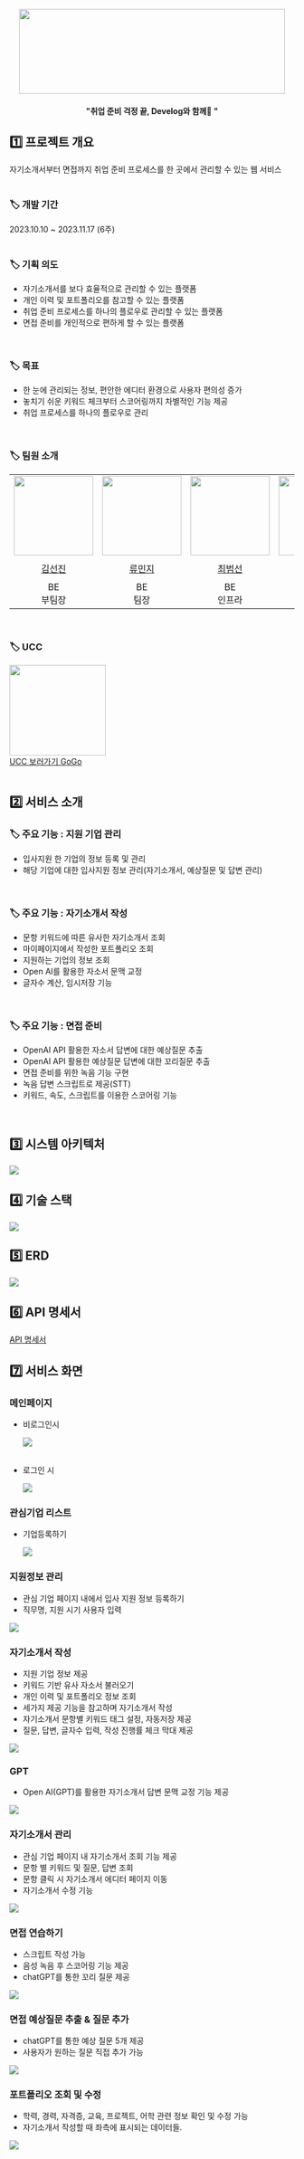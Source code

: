 <div align="center">
  <br />
<img src="etc/img/logo.png" width="470" height="150"/>
    <h4>"취업 준비 걱정 끝, Develog와 함께🎈 "</h4>
</div>

<h2>1️⃣ 프로젝트 개요</h2> 
자기소개서부터 면접까지 취업 준비 프로세스를 한 곳에서 관리할 수 있는 웹 서비스
<br />
<br />

### 🏷️ 개발 기간
2023.10.10 ~ 2023.11.17 (6주) 
<br />
<br />

### 🏷️ 기획 의도
- 자기소개서를 보다 효율적으로 관리할 수 있는 플랫폼
- 개인 이력 및 포트폴리오를 참고할 수 있는 플랫폼
- 취업 준비 프로세스를 하나의 플로우로 관리할 수 있는 플랫폼
- 면접 준비를 개인적으로 편하게 할 수 있는 플랫폼

<br />

### 🏷️ 목표
- 한 눈에 관리되는 정보, 편안한 에디터 환경으로 사용자 편의성 증가
- 놓치기 쉬운 키워드 체크부터 스코어링까지 차별적인 기능 제공
- 취업 프로세스를 하나의 플로우로 관리
<br />

### 🏷️ 팀원 소개
<div>
<table>
    <tr>
      <td height="140px" align="center"><a href="https://github.com/sunjinb"><img src="etc/img/Team선진.PNG" width="140px" /></a></td>
      <td height="140px" align="center"><a href="https://github.com/mxnzx"><img src="etc/img/Team민지.PNG" width="140px" /></a></td>
      <td height="140px" align="center"><a href="https://github.com/bmsnc"><img src="etc/img/Team범선.PNG" width="140px" /></a></td>
      <td height="140px" align="center"><a href="https://github.com/Sohyun043011"><img src="etc/img/Team소현.PNG" width="140px" /></a></td>
      <td height="140px" align="center"><a href="https://github.com/wldbs8241"><img src="etc/img/Team지윤.PNG" width="140px" /></a></td>
      <td height="140px" align="center"><a href="https://github.com/golddonge"><img src="etc/img/Team동민.PNG" width="140px" /></a></td>
    </tr>
    <tr>
        <td height="40px" align="center"><a href="https://github.com/sunjinb">김선진</a></td>
        <td height="40px" align="center"><a href="https://github.com/mxnzx">류민지</a></td>
        <td height="40px" align="center"><a href="https://github.com/bmsnc">최범선</a></td>
        <td height="40px" align="center"><a href="https://github.com/Sohyun043011">박소현</a></td>
        <td height="40px" align="center"><a href="https://github.com/wldbs8241">송지윤</a></td>
        <td height="40px" align="center"><a href="https://github.com/golddonge">신동민</a></td>
    </tr>
    <tr>
        <td height="40px" align="center">BE<br>부팀장</td>
        <td height="40px" align="center">BE<br>팀장</td>
        <td height="40px" align="center">BE<br>인프라</td>
        <td height="40px" align="center">FE<br>인프라</td>
        <td height="40px" align="center">FE<br>Jira/Git</td>
        <td height="40px" align="center">FE<br>UCC</td>
    </tr>
</table>
</div>
<br />


### 🏷️ UCC
<a href="https://github.com/Sohyun043011](https://www.youtube.com/watch?v=vzH0BbY1lxA" marginTop="0" height="150" ><img src="https://cdn-icons-png.flaticon.com/512/725/725300.png"  height="160" width="170" /><br />UCC 보러가기 GoGo </a>
<br />
<br />


<h2>2️⃣ 서비스 소개</h2> 

### 🏷️ 주요 기능 : 지원 기업 관리
- 입사지원 한 기업의 정보 등록 및 관리
- 해당 기업에 대한 입사지원 정보 관리(자기소개서, 예상질문 및 답변 관리) 
<br />

### 🏷️ 주요 기능 : 자기소개서 작성
- 문항 키워드에 따른 유사한 자기소개서 조회
- 마이페이지에서 작성한 포트폴리오 조회
- 지원하는 기업의 정보 조회
- Open AI를 활용한 자소서 문맥 교정
- 글자수 계산, 임시저장 기능
<br />

### 🏷️ 주요 기능 : 면접 준비
- OpenAI API 활용한 자소서 답변에 대한 예상질문 추출
- OpenAI API 활용한 예상질문 답변에 대한 꼬리질문 추출
- 면접 준비를 위한 녹음 기능 구현
- 녹음 답변 스크립트로 제공(STT)
- 키워드, 속도, 스크립트를 이용한 스코어링 기능
<br />

<h2>3️⃣ 시스템 아키텍처</h2> 
<img src="etc/img/시스템_아키텍처.png" />
<br />

<h2>4️⃣ 기술 스택</h2> 
<img src="etc/img/기술스택.png" />
<br />

<h2>5️⃣ ERD</h2> 
 <img src="etc/img/ERD.png" />
<br />

<h2>6️⃣ API 명세서</h2>
<a href="https://mimiimmi.notion.site/API-4735c827e20b4f45a962cda5ec4b4653?pvs=4">API 명세서</a>
 <br />

<h2>7️⃣ 서비스 화면</h2> 


### 메인페이지
- 비로그인시
  
  <img src="etc/img/메인비로그인시.png" />
  <br />
  <br />
- 로그인 시
  
  <img src="etc/img/로그인시메인.gif" />

### 관심기업 리스트
- 기업등록하기
  
  <img src="etc/img/기업등록.gif" /> 

### 지원정보 관리
- 관심 기업 페이지 내에서 입사 지원 정보 등록하기
- 직무명, 지원 시기 사용자 입력

<img src="etc/img/지원정보등록.gif" />


### 자기소개서 작성 
- 지원 기업 정보 제공
- 키워드 기반 유사 자소서 불러오기
- 개인 이력 및 포트폴리오 정보 조회
- 세가지 제공 기능을 참고하며 자기소개서 작성
- 자기소개서 문항별 키워드 태그 설정, 자동저장 제공
- 질문, 답변, 글자수 입력, 작성 진행률 체크 막대 제공

<img src="etc/img/자기소개서.gif" />

### GPT
- Open AI(GPT)를 활용한 자기소개서 답변 문맥 교정 기능 제공

<img src="etc/img/gpt.gif" />

### 자기소개서 관리
- 관심 기업 페이지 내 자기소개서 조회 기능 제공
- 문항 별 키워드 및 질문, 답변 조회
- 문항 클릭 시 자기소개서 에디터 페이지 이동
- 자기소개서 수정 기능

<img src="etc/img/자기소개서조회및수정.gif" />



### 면접 연습하기

- 스크립트 작성 가능
- 음성 녹음 후 스코어링 기능 제공
- chatGPT를 통한 꼬리 질문 제공
<img src="etc/img/면접연습하기.gif" />



### 면접 예상질문 추출 & 질문 추가
- chatGPT를 통한 예상 질문 5개 제공
- 사용자가 원하는 질문 직접 추가 가능

<img src="etc/img/면접예상질문추출.gif" />


### 포트폴리오 조회 및 수정
- 학력, 경력, 자격증, 교육, 프로젝트, 어학 관련 정보 확인 및 수정 가능
- 자기소개서 작성할 때 좌측에 표시되는 데이터들.

<img src="etc/img/포트폴리오.gif" />
